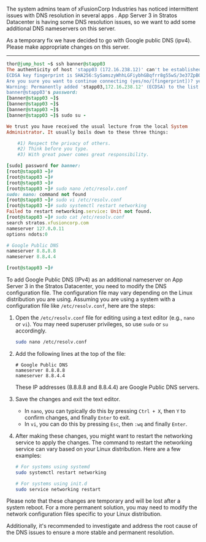The system admins team of xFusionCorp Industries has noticed intermittent issues with DNS resolution in several apps . App Server 3 in Stratos Datacenter is having some DNS resolution issues, so we want to add some additional DNS nameservers on this server.



As a temporary fix we have decided to go with Google public DNS (ipv4). Please make appropriate changes on this server.

-------

```ruby
thor@jump_host ~$ ssh banner@stapp03
The authenticity of host 'stapp03 (172.16.238.12)' can't be established.
ECDSA key fingerprint is SHA256:SySamszyWhhLGFiybhGBqfrr8g55wS/3e37ZpBOvICs.
Are you sure you want to continue connecting (yes/no/[fingerprint])? yes
Warning: Permanently added 'stapp03,172.16.238.12' (ECDSA) to the list of known hosts.
banner@stapp03's password: 
[banner@stapp03 ~]$ 
[banner@stapp03 ~]$ 
[banner@stapp03 ~]$ 
[banner@stapp03 ~]$ sudo su -

We trust you have received the usual lecture from the local System
Administrator. It usually boils down to these three things:

    #1) Respect the privacy of others.
    #2) Think before you type.
    #3) With great power comes great responsibility.

[sudo] password for banner: 
[root@stapp03 ~]# 
[root@stapp03 ~]# 
[root@stapp03 ~]# 
[root@stapp03 ~]# sudo nano /etc/resolv.conf
sudo: nano: command not found
[root@stapp03 ~]# sudo vi /etc/resolv.conf
[root@stapp03 ~]# sudo systemctl restart networking
Failed to restart networking.service: Unit not found.
[root@stapp03 ~]# sudo cat /etc/resolv.conf
search stratos.xfusioncorp.com
nameserver 127.0.0.11
options ndots:0

# Google Public DNS
nameserver 8.8.8.8
nameserver 8.8.4.4

[root@stapp03 ~]# 
```

 To add Google Public DNS (IPv4) as an additional nameserver on App Server 3 in the Stratos Datacenter, you need to modify the DNS configuration file. The configuration file may vary depending on the Linux distribution you are using. Assuming you are using a system with a configuration file like `/etc/resolv.conf`, here are the steps:

1. Open the `/etc/resolv.conf` file for editing using a text editor (e.g., `nano` or `vi`). You may need superuser privileges, so use `sudo` or `su` accordingly.

   ```bash
   sudo nano /etc/resolv.conf
   ```

2. Add the following lines at the top of the file:

   ```plaintext
   # Google Public DNS
   nameserver 8.8.8.8
   nameserver 8.8.4.4
   ```

   These IP addresses (8.8.8.8 and 8.8.4.4) are Google Public DNS servers.

3. Save the changes and exit the text editor.

   - In `nano`, you can typically do this by pressing `Ctrl + X`, then `Y` to confirm changes, and finally `Enter` to exit.
   - In `vi`, you can do this by pressing `Esc`, then `:wq` and finally `Enter`.

4. After making these changes, you might want to restart the networking service to apply the changes. The command to restart the networking service can vary based on your Linux distribution. Here are a few examples:

   ```bash
   # For systems using systemd
   sudo systemctl restart networking

   # For systems using init.d
   sudo service networking restart
   ```

Please note that these changes are temporary and will be lost after a system reboot. For a more permanent solution, you may need to modify the network configuration files specific to your Linux distribution.

Additionally, it's recommended to investigate and address the root cause of the DNS issues to ensure a more stable and permanent resolution.
